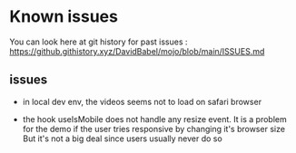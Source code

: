 # Known issues

You can look here at git history for past issues : https://github.githistory.xyz/DavidBabel/mojo/blob/main/ISSUES.md

## issues

- in local dev env, the videos seems not to load on safari browser

- the hook useIsMobile does not handle any resize event.
It is a problem for the demo if the user tries responsive by changing it's browser size
But it's not a big deal since users usually never do so
